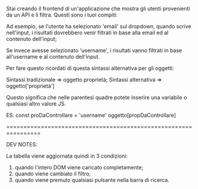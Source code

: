 <!--* 1. Usa Bootstrap per creare un layout VELOCE, concentrati sulla parte JS; -->

Stai creando il frontend di un'applicazione che mostra gli utenti provenienti da un API e li filtra. Questi sono i tuoi compiti:

<!--* 2. Mostra tutti gli utenti in una tabella Bootstrap partendo da questa API. Ricorda di usare ASYNC AWAIT: https://jsonplaceholder.typicode.com/users -->

<!--* 3. Crea un dropdown con 3 opzioni: 'nome', 'username', 'email'. Il dropdown sarà la tua prima parte del tuo filtro; -->

<!--* 4. Crea un input di testo. Quando l'utente scrive qualcosa in questo input, la rispota dell'API dovrebbe venir filtrata e renderizzata usando sia il valore dell'input che l'opzione selezionata nel dropdown. -->

Ad esempio, se l'utente ha selezionato 'email' sul dropdown, quando scrive nell'input, i risultati dovrebbero venir filtrati in base alla email ed al contenuto dell'input;

Se invece avesse selezionato 'username', i risultati vanno filtrati in base all'username e al contenuto dell'input.

Per fare questo ricordati di questa sintassi alternativa per gli oggetti:

Sintassi tradizionale => oggetto.proprietà;
Sintassi alternativa => oggetto['proprietà']

Questo significa che nelle parentesi quadre potete inserire una variabile o qualsiasi altro valore JS.

ES:
const proDaControllare = 'username'
oggetto[propDaControllare]

================================================================

DEV NOTES:

La tabella viene aggiornata quindi in 3 condizioni:
1. quando l'intero DOM viene caricato completamente;
2. quando viene cambiato il filtro;
3. quando viene premuto qualsiasi pulsante nella barra di ricerca.